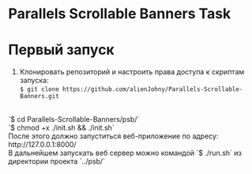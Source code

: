 # Parallels Scrollable Banners Task

# Первый запуск
1. Клонировать репозиторий и настроить права доступа к скриптам запуска: <br />
`$ git clone https://github.com/alienJohny/Parallels-Scrollable-Banners.git`
<br />
`$ cd Parallels-Scrollable-Banners/psb/`
<br />
`$ chmod +x ./init.sh && ./init.sh`
<br />
После этого должно запуститься веб-приложение по адресу: http://127.0.0.1:8000/ 
<br />
В дальнейшем запускать веб сервер можно командой `$ ./run.sh` из директории проекта `../psb/`
<br />